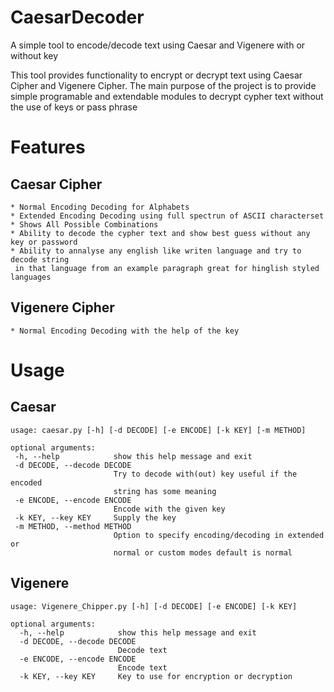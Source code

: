 # CaesarDecoder
A simple tool to encode/decode text using Caesar and Vigenere with or without key

This tool provides functionality to encrypt or decrypt text using Caesar Cipher
and Vigenere Cipher.
The main purpose of the project is to provide simple programable and extendable
modules to decrypt cypher text without the use of keys or pass phrase

# Features

## Caesar Cipher
    * Normal Encoding Decoding for Alphabets
    * Extended Encoding Decoding using full spectrun of ASCII characterset
    * Shows All Possible Combinations
    * Ability to decode the cypher text and show best guess without any key or password
    * Ability to annalyse any english like writen language and try to decode string
     in that language from an example paragraph great for hinglish styled languages

## Vigenere Cipher
    * Normal Encoding Decoding with the help of the key


# Usage
   
## Caesar
 ```
usage: caesar.py [-h] [-d DECODE] [-e ENCODE] [-k KEY] [-m METHOD]

optional arguments:
  -h, --help            show this help message and exit
  -d DECODE, --decode DECODE
                        Try to decode with(out) key useful if the encoded
                        string has some meaning
  -e ENCODE, --encode ENCODE
                        Encode with the given key
  -k KEY, --key KEY     Supply the key
  -m METHOD, --method METHOD
                        Option to specify encoding/decoding in extended or
                        normal or custom modes default is normal
```

## Vigenere
```
usage: Vigenere_Chipper.py [-h] [-d DECODE] [-e ENCODE] [-k KEY]

optional arguments:
  -h, --help            show this help message and exit
  -d DECODE, --decode DECODE
                        Decode text
  -e ENCODE, --encode ENCODE
                        Encode text
  -k KEY, --key KEY     Key to use for encryption or decryption
```
